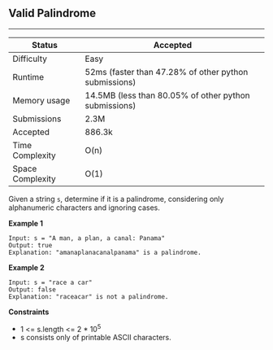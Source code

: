 ## Valid Palindrome
---------
| Status | Accepted |
| --- | --- |
| Difficulty | Easy |
| Runtime | 52ms (faster than 47.28% of other python submissions) |
| Memory usage | 14.5MB (less than 80.05% of other python submissions) |
| Submissions | 2.3M |
| Accepted | 886.3k |
| Time Complexity | O(n) |
| Space Complexity | O(1) |

Given a string `s`, determine if it is a palindrome, considering only alphanumeric characters and ignoring cases.

**Example 1**
```
Input: s = "A man, a plan, a canal: Panama"
Output: true
Explanation: "amanaplanacanalpanama" is a palindrome.
```

**Example 2**
```
Input: s = "race a car"
Output: false
Explanation: "raceacar" is not a palindrome.
```

**Constraints**
- 1 <= s.length <= 2 * 10<sup>5</sup>
- s consists only of printable ASCII characters.
